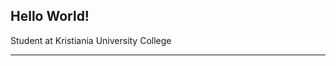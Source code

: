 ## Hello World! 

Student at Kristiania University College  

----


<!--
### Socials
[<img align="left" alt="Twitter" width="26px" src="https://imgur.com/iYkheW1.png"/>][twitter]
<vetle@dvries.com>
-->

<!-- Links -->
[twitter]: https://twitter.com/dvriesv

